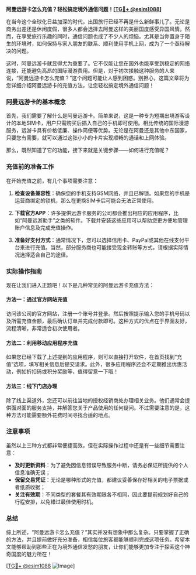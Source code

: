 **阿曼远游卡怎么充值？轻松搞定境外通信问题！[[TG💪+ @esim1088](https://t.me/s/esim1088)]**

在当今这个全球化日益加深的时代，出国旅行已经不再是什么新鲜事儿了。无论是商务出差还是休闲度假，很多人都会选择去阿曼这样的美丽国度感受异国风情。然而，在享受旅行乐趣的同时，通信问题也成了不少人的烦恼。尤其是当你置身于陌生的环境时，如何保持与家人朋友的联系、顺利使用手机上网，成为了一个亟待解决的问题。

这时，阿曼远游卡就显得尤为重要了。它不仅能让您在国外也能享受到稳定的网络连接，还能避免高昂的国际漫游费用。但是，对于初次接触这种服务的人来说，“阿曼远游卡怎么充值？”这个问题可能让人感到困惑。别担心，这篇文章将为您详细介绍阿曼远游卡的充值方法，让您轻松搞定境外通信问题！

### 阿曼远游卡的基本概念

首先，我们需要了解什么是阿曼远游卡。简单来说，这是一种专为短期出境游客设计的本地SIM卡，用户只需购买后插入自己的手机即可使用。相比传统的国际漫游服务，远游卡具有价格低廉、操作简便等优势。无论是在阿曼还是其他中东国家，只要您有需要，就可以通过这张小小的卡片实现顺畅的通话和上网体验。

那么，既然知道了它的功能，接下来就是关键步骤——如何进行充值呢？

### 充值前的准备工作

在开始充值之前，有几个事项需要注意：

1. **检查设备兼容性**：确保您的手机支持GSM网络，并且已解锁。如果您的手机是运营商绑定的锁机，那么在更换SIM卡后可能会无法正常使用。
   
2. **下载官方APP**：许多提供远游卡服务的公司都会推出相应的应用程序，比如“阿曼远游助手”之类的软件。下载并安装这些应用可以帮助您更方便地管理账户信息及完成充值操作。

3. **准备好支付方式**：通常情况下，您可以选择信用卡、PayPal或其他在线支付平台来进行充值。当然，部分服务商也可能接受现金转账等方式，请根据实际情况选择适合自己的途径。

### 实际操作指南

现在让我们进入正题吧！以下是几种常见的阿曼远游卡充值方法：

#### 方法一：通过官方网站充值
访问该公司的官方网站，注册一个账号并登录。然后按照提示输入您的手机号码以及所需充值金额，最后确认订单并完成付款即可。这种方式的优点在于界面友好，流程清晰，非常适合初次使用者。

#### 方法二：利用移动应用程序充值
如果您已经下载了上述提到的应用程序，则可以直接打开软件，在首页找到“充值”选项，填写相关信息后提交请求。此外，很多应用程序还会不定期推出优惠活动，例如折扣码或积分奖励等，值得留意一下哦！

#### 方法三：线下门店办理
除了线上渠道外，您还可以前往当地的授权经销商处办理相关业务。他们通常会提供面对面的服务支持，并解答您关于产品使用的任何疑问。不过需要注意的是，这种方法可能需要额外花费时间寻找合适的地点。

### 注意事项

虽然以上三种方式都非常便捷高效，但在实际操作过程中还是有一些细节需要注意：

- **及时更新资料**：为了避免因信息错误导致服务中断，请务必保证所提供的个人信息准确无误；
- **保留交易凭证**：无论是哪种形式的充值，都建议妥善保存好相关的电子票据或者纸质收据；
- **关注有效期**：不同类型的套餐其有效期限各不相同，因此要提前规划好自己的行程安排，以免错过最佳使用时机。

### 总结

综上所述，“阿曼远游卡怎么充值？”其实并没有想象中那么复杂。只要掌握了正确的方法，并且提前做好充分准备，相信每位旅客都能够顺利完成这项任务。希望本文能够帮助到那些正在为境外通信发愁的朋友，让你们能够更加专注于探索这个神奇国度的魅力所在！

[[TG💪+ @esim1088](https://t.me/s/esim1088) ![Image](https://i.postimg.cc/4NQfJmqS/Snipaste-2025-05-13-00-14-12.png)]
